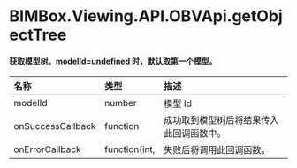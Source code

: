 #  BIMBox.Viewing.API.OBVApi.getObjectTree

####     获取模型树。modelId=undefined 时，默认取第一个模型。

| 名称 | 类型 | 描述 |
| :--- | :--- | :--- |
|   modelId |   number |   模型 Id |
|   onSuccessCallback |   function |   成功取到模型树后将结果传入此回调函数中。 |
|   onErrorCallback |   function\(int, |   失败后将调用此回调函数。 |



